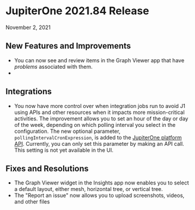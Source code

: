 
# JupiterOne 2021.84 Release

November 2, 2021

## New Features and Improvements

- You can now see and review items in the Graph Viewer app that have *problems* 
  associated with them.
- 

## Integrations

- You now have more control over when integration jobs run to avoid J1 using APIs 
  and other resources  when it impacts more mission-critical activities. The improvement 
  allows you to set an hour of the day or day of the week, depending on which polling 
  interval you select in the configuration. The new optional parameter, `pollingIntervalCronExpression`, is added to the [JupiterOne platform API](../docs/jupiterone-api.md). Currently,
  you can only set this parameter by making an API call. This setting is not yet available
  in the UI.

## Fixes and Resolutions

- The Graph Viewer widget in the Insights app now enables you to select a default layout,
  either mesh, horizontal tree, or vertical tree.
- The "Report an issue" now allows you to upload screenshots, videos, and other files

